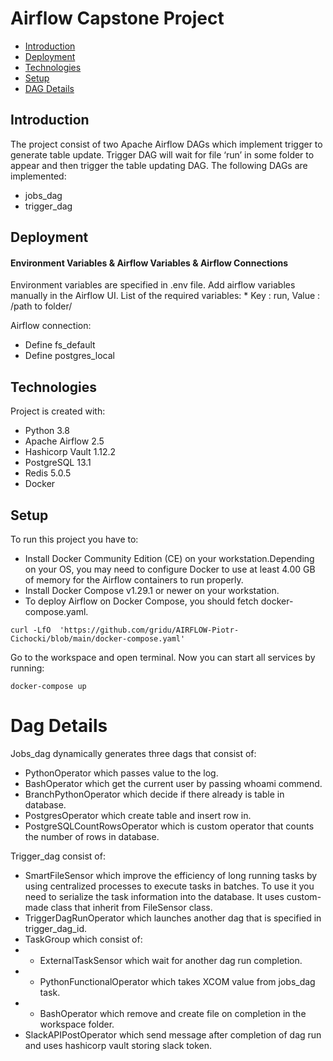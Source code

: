 # Airflow Capstone Project
* [Introduction](#introduction)
* [Deployment](#deployment)
* [Technologies](#technologies)
* [Setup](#setup)
* [DAG Details](#dag-details)

## Introduction
The project consist of two Apache Airflow DAGs which implement trigger to generate table update. 
Trigger DAG will wait for file ‘run’ in some folder to appear and then trigger the table updating DAG.
The following DAGs are implemented:
* jobs_dag
* trigger_dag

## Deployment

<h4>Environment Variables & Airflow Variables & Airflow Connections</h4>
Environment variables are specified in .env file.
Add airflow variables manually in the Airflow UI. List of the required variables:
* Key : run, Value : /path to folder/

Airflow connection:
* Define fs_default 
* Define postgres_local

## Technologies
Project is created with:
* Python 3.8
* Apache Airflow 2.5
* Hashicorp Vault 1.12.2
* PostgreSQL 13.1
* Redis 5.0.5
* Docker

## Setup
To run this project you have to:
* Install Docker Community Edition (CE) on your workstation.Depending on your OS, you may need to configure Docker to use at least 4.00 GB of memory for the Airflow containers to run properly.
* Install Docker Compose v1.29.1 or newer on your workstation.
* To deploy Airflow on Docker Compose, you should fetch docker-compose.yaml.

```
curl -LfO  'https://github.com/gridu/AIRFLOW-Piotr-Cichocki/blob/main/docker-compose.yaml'
```

Go to the workspace and open terminal. Now you can start all services by running:

```
docker-compose up
```

# Dag Details
Jobs_dag dynamically generates three dags that consist of:
* PythonOperator which passes value to the log.
* BashOperator which get the current user by passing whoami commend.
* BranchPythonOperator which decide if there already is table in database.
* PostgresOperator which create table and insert row in.
* PostgreSQLCountRowsOperator which is custom operator that counts the number of rows in database.

Trigger_dag consist of: 
* SmartFileSensor which improve the efficiency of long running tasks
by using centralized processes to execute tasks in batches. To use it you need to serialize the task information into the database.
It uses custom-made class that inherit from FileSensor class.
* TriggerDagRunOperator which launches another dag that is specified in trigger_dag_id.
* TaskGroup which consist of:
* * ExternalTaskSensor which wait for another dag run completion.
* * PythonFunctionalOperator which takes XCOM value from jobs_dag task.
* * BashOperator which remove and create file on completion in the workspace folder.
* SlackAPIPostOperator which send message after completion of dag run and uses hashicorp vault storing slack token.

